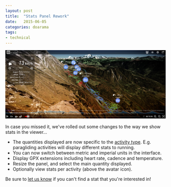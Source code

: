 ```yaml
---
layout: post
title:  "Stats Panel Rework"
date:   2015-06-05
categories: doarama
tags:
- technical
---
```



[]()
![API](/assets/2015-06-05-stats-2.jpg)

In case you missed it, we've rolled out some changes to the way we show stats in the viewer...

* The quantities displayed are now specific to the [activity type](/doarama/2015/04/24/activity-type.html).  E.g. paragliding activities will display different stats to running.
* You can now switch between metric and imperial units in the interface.
* Display GPX extensions including heart rate, cadence and temperature.
* Resize the panel, and select the main quantity displayed.
* Optionally view stats per activity (above the avatar icon).

Be sure to [let us know](mailto:support@doarama.com) if you can't find a stat that you're interested in!
